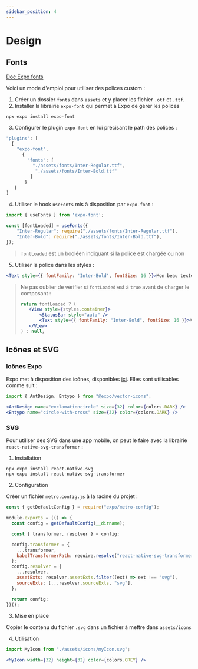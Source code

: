 ```yaml
---
sidebar_position: 4
---
```


# Design

## Fonts

[Doc Expo fonts](https://docs.expo.dev/versions/latest/sdk/font/)

Voici un mode d'emploi pour utiliser des polices custom : 

1. Créer un dossier `fonts` dans `assets` et y placer les fichier `.otf` et `.ttf`.
2. Installer la librairie `expo-font` qui permet à Expo de gérer les polices

```shell
npx expo install expo-font
```

3. Configurer le plugin `expo-font` en lui précisant le path des polices : 

```js
"plugins": [
  [
    "expo-font",
      {
        "fonts": [
          "./assets/fonts/Inter-Regular.ttf",
           "./assets/fonts/Inter-Bold.ttf"
         ]
       }
   ]
]
```

4. Utiliser le hook `useFonts` mis à disposition par `expo-font` : 

```js
import { useFonts } from 'expo-font';

const [fontLoaded] = useFonts({
    "Inter-Regular": require("./assets/fonts/Inter-Regular.ttf"),
    "Inter-Bold": require("./assets/fonts/Inter-Bold.ttf"),
});
```

> `fontLoaded` est un booléen indiquant si la police est chargée ou non

5. Utiliser la police dans les styles : 

```jsx
<Text style={{ fontFamily: 'Inter-Bold', fontSize: 16 }}>Mon beau texte</Text>
```

> Ne pas oublier de vérifier si `fontLoaded` est à `true` avant de charger le composant : 
> ```jsx
> return fontLoaded ? (
>    <View style={styles.container}>
>        <StatusBar style="auto" />
>        <Text style={{ fontFamily: "Inter-Bold", fontSize: 16 }}>Mon beau texte</Text>
>    </View>
> ) : null;
> ```

## Icônes et SVG

### Icônes Expo

Expo met à disposition des icônes, disponibles [ici](https://icons.expo.fyi/Index). Elles sont utilisables comme suit : 

```jsx
import { AntDesign, Entypo } from "@expo/vector-icons";

<AntDesign name="exclamationcircle" size={32} color={colors.DARK} />
<Entypo name="circle-with-cross" size={32} color={colors.DARK} />
```

### SVG

Pour utiliser des SVG dans une app mobile, on peut le faire avec la librairie `react-native-svg-transformer` : 

1. Installation

```shell
npx expo install react-native-svg
npx expo install react-native-svg-transformer
```

2. Configuration

Créer un fichier `metro.config.js` à la racine du projet : 

```js
const { getDefaultConfig } = require("expo/metro-config");

module.exports = (() => {
  const config = getDefaultConfig(__dirname);

  const { transformer, resolver } = config;

  config.transformer = {
    ...transformer,
    babelTransformerPath: require.resolve("react-native-svg-transformer"),
  };
  config.resolver = {
    ...resolver,
    assetExts: resolver.assetExts.filter((ext) => ext !== "svg"),
    sourceExts: [...resolver.sourceExts, "svg"],
  };

  return config;
})();
```

3. Mise en place

Copier le contenu du fichier `.svg` dans un fichier à mettre dans `assets/icons`

4. Utilisation

```jsx
import MyIcon from "./assets/icons/myIcon.svg";

<MyIcon width={32} height={32} color={colors.GREY} />
```